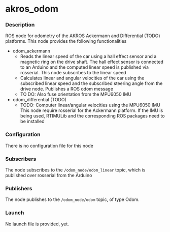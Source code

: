# akros_odom

### Description
ROS node for odometry of the AKROS Ackermann and Differential (TODO) platforms. This node provides the following functionalities
* odom_ackermann
  * Reads the linear speed of the car using a hall effect sensor and a magnetic ring on the drive shaft. The hall effect sensor is connected to an Arduino and the computed linear speed is published via rosserial. This node subscribes to the linear speed
  * Calculates linear and angular velocities of the car using the subscribed linear speed and the subscribed steering angle from the drive node. Publishes a ROS odom message
  * TO DO: Also fuse orientation from the MPU6050 IMU
* odom_differential (TODO)
  * TODO: Computer linear/angular velocities using the MPU6050 IMU
This node require rosserial for the Ackermann platform. If the IMU is being used, RTIMULib and the corresponding ROS packages need to be installed

### Configuration
There is no configuration file for this node

### Subscribers
The node subscribes to the `/odom_node/odom_linear` topic,  which is published over rosserial from the Arduino

### Publishers
The node publishes to the `/odom_node/odom` topic, of type Odom.

### Launch
No launch file is provided, yet.
